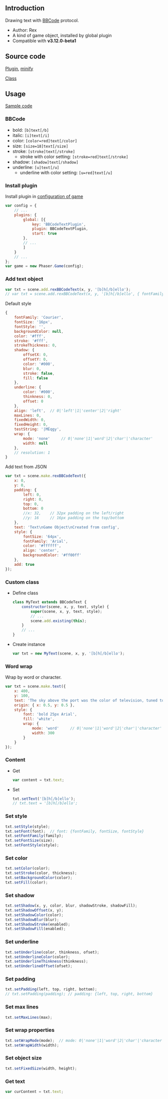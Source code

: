 ## Introduction

Drawing text with [BBCode](https://en.wikipedia.org/wiki/BBCode) protocol.

- Author: Rex
- A kind of game object, installed by global plugin
- Compatible with **v3.12.0-beta1**

## Source code

[Plugin](https://github.com/rexrainbow/phaser3-rex-notes/blob/master/plugins/bbcodetext-plugin.js), [minify](https://github.com/rexrainbow/phaser3-rex-notes/blob/master/plugins/dist/rexbbcodetextplugin.min.js)

[Class](https://github.com/rexrainbow/phaser3-rex-notes/blob/master/plugins/bbcodetext.js)

## Usage

[Sample code](https://github.com/rexrainbow/phaser3-rex-notes/tree/master/examples/bbcodetext)

### BBCode

- bold: `[b]text[/b]`
- italic: `[i]text[/i]`
- color: `[color=red]text[/color]`
- size: `[size=18]text[/size]`
- stroke: `[stroke]text[/stroke]`
    - stroke with color setting: `[stroke=red]text[/stroke]`
- shadow: `[shadow]text[/shadow]`
- underline: `[u]text[/u]`
    - underline with color setting: `[u=red]text[/u]`

### Install plugin

Install plugin in [configuration of game](game.md#configuration)

```javascript
var config = {
    // ...
    plugins: {
        global: [{
            key: 'BBCodeTextPlugin',
            plugin: BBCodeTextPlugin,
            start: true
        },
        // ...
        ]
    }
    // ...
};
var game = new Phaser.Game(config);
```

### Add text object

```javascript
var txt = scene.add.rexBBCodeText(x, y, '[b]h[/b]ello');
// var txt = scene.add.rexBBCodeText(x, y, '[b]h[/b]ello', { fontFamily: 'Arial', fontSize: 64, color: '#00ff00' });
```

Default style

```javascript
{
    fontFamily: 'Courier',
    fontSize: '16px',
    fontStyle: '',
    backgroundColor: null,
    color: '#fff',
    stroke: '#fff',
    strokeThickness: 0,
    shadow: {
        offsetX: 0,
        offsetY: 0,
        color: '#000',
        blur: 0,
        stroke: false,
        fill: false
    },
    underline: {
        color: '#000',
        thinkness: 0,
        offset: 0
    },
    align: 'left',  // 0|'left'|1|'center'|2|'right'
    maxLines: 0,
    fixedWidth: 0,
    fixedHeight: 0,
    testString: '|MÉqgy',
    wrap: {
        mode: 'none'     // 0|'none'|1|'word'|2|'char'|'character'
        width: null
    },
    // resolution: 1
}
```

Add text from JSON

```javascript
var txt = scene.make.rexBBCodeText({
    x: 0,
    y: 0,
    padding: {
        left: 0,
        right: 0,
        top: 0,
        bottom: 0
        //x: 32,    // 32px padding on the left/right
        //y: 16     // 16px padding on the top/bottom
    },
    text: 'Text\nGame Object\nCreated from config',
    style: {
        fontSize: '64px',
        fontFamily: 'Arial',
        color: '#ffffff',
        align: 'center',
        backgroundColor: '#ff00ff'
    },
    add: true
});
```

### Custom class

- Define class
    ```javascript
    class MyText extends BBCodeText {
        constructor(scene, x, y, text, style) {
            super(scene, x, y, text, style);
            // ...
            scene.add.existing(this);
        }
        // ...
    }
    ```
- Create instance
    ```javascript
    var txt = new MyText(scene, x, y, '[b]h[/b]ello');
    ```

### Word wrap

Wrap by word or character.

```javascript
var txt = scene.make.text({
    x: 400,
    y: 100,
    text: 'The sky above the port was the color of television, tuned to a dead channel.',
    origin: { x: 0.5, y: 0.5 },
    style: {
        font: 'bold 25px Arial',
        fill: 'white',
        wrap: {
            mode: 'word'     // 0|'none'|1|'word'|2|'char'|'character'
            width: 300
        }
    }
});
```

### Content

- Get
    ```javascript
    var content = txt.text;
    ```
- Set
    ```javascript
    txt.setText('[b]h[/b]ello');
    // txt.text = '[b]h[/b]ello';
    ```

### Set style

```javascript
txt.setStyle(style);
txt.setFont(font);  // font: {fontFamily, fontSize, fontStyle}
txt.setFontFamily(family);
txt.setFontSize(size);
txt.setFontStyle(style);
```

### Set color

```javascript
txt.setColor(color);
txt.setStroke(color, thickness);
txt.setBackgroundColor(color);
txt.setFill(color);
```

### Set shadow

```javascript
txt.setShadow(x, y, color, blur, shadowStroke, shadowFill);
txt.setShadowOffset(x, y);
txt.setShadowColor(color);
txt.setShadowBlur(blur);
txt.setShadowStroke(enabled);
txt.setShadowFill(enabled);
```

### Set underline

```javascript
txt.setUnderline(color, thinkness, ofset);
txt.setUnderlineColor(color);
txt.setUnderlineThinkness(thinkness);
txt.setUnderlineOffset(ofset);
```

### Set padding

```javascript
txt.setPadding(left, top, right, bottom);
// txt.setPadding(padding); // padding: {left, top, right, bottom}
```

### Set max lines

```javascript
txt.setMaxLines(max);
```

### Set wrap properties

```javascript
txt.setWrapMode(mode);  // mode: 0|'none'|1|'word'|2|'char'|'character'
txt.setWrapWidth(width);
```

### Set object size

```javascript
txt.setFixedSize(width, height);
```

### Get text

```javascript
var curContent = txt.text;
```